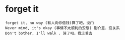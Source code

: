forget it 
===
```
forget it, no way (有人向你借钱)算了吧，没门
Never mind, it's okay (事情不太顺利的安慰) 别介意，没关系 
Don't bother, I'll walk . 算了吧，我走着去
```